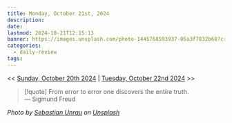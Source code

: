 ```yaml
---
title: Monday, October 21st, 2024
description: 
date: 
lastmod: 2024-10-21T12:15:13
banner: https://images.unsplash.com/photo-1445768593937-05a3f7832b68?crop=entropy&cs=tinysrgb&fit=max&fm=jpg&ixid=M3wzNjAwOTd8MHwxfHNlYXJjaHwyMnx8c3Vuc2hpbmV8ZW58MHwwfHx8MTcyOTUyNzI4Nnww&ixlib=rb-4.0.3&q=80&w=1080
categories:
  - daily-review
tags: 
---
```

<< [Sunday, October 20th 2024](2024-10-20.md) | [Tuesday, October 22nd 2024](2024-10-22.md) >>  
  
> [!quote] From error to error one discovers the entire truth.  
> — Sigmund Freud  
  
  
  
*Photo by [Sebastian Unrau](https://unsplash.com/@sebastian_unrau?utm_source=Obsidian%20Image%20Inserter%20Plugin&utm_medium=referral) on [Unsplash](https://unsplash.com/?utm_source=Obsidian%20Image%20Inserter%20Plugin&utm_medium=referral)*  
